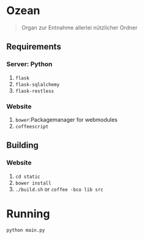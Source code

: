 # Ozean
> Organ zur Entnahme allerlei nützlicher Ordner

## Requirements

### Server: Python
  1. `flask`
  2. `flask-sqlalchemy`
  3. `flask-restless`


### Website

1. `bower`:Packagemanager for webmodules
2. `coffeescript`

## Building

### Website

1. `cd static`
2. `bower install`
3. `./build.sh` or `coffee -bco lib src`

# Running

`python main.py`
